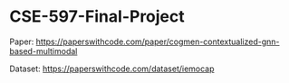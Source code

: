 # CSE-597-Final-Project
Paper: https://paperswithcode.com/paper/cogmen-contextualized-gnn-based-multimodal

Dataset: https://paperswithcode.com/dataset/iemocap

